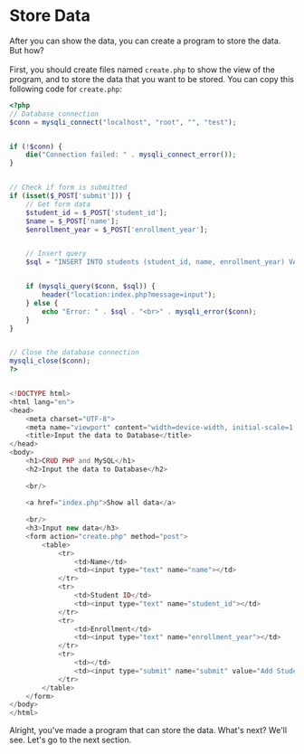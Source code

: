 # Store Data
After you can show the data, you can create a program to store the data. But how?<br/>  
First, you should create files named `create.php` to show the view of the program, and to store the data that you want to be stored. 
You can copy this following code for `create.php`:
```php
<?php
// Database connection
$conn = mysqli_connect("localhost", "root", "", "test");


if (!$conn) {
    die("Connection failed: " . mysqli_connect_error());
}


// Check if form is submitted
if (isset($_POST['submit'])) {
    // Get form data
    $student_id = $_POST['student_id'];
    $name = $_POST['name'];
    $enrollment_year = $_POST['enrollment_year'];


    // Insert query
    $sql = "INSERT INTO students (student_id, name, enrollment_year) VALUES ('$student_id', '$name', '$enrollment_year')";


    if (mysqli_query($conn, $sql)) {
        header("location:index.php?message=input");
    } else {
        echo "Error: " . $sql . "<br>" . mysqli_error($conn);
    }
}


// Close the database connection
mysqli_close($conn);
?>


<!DOCTYPE html>
<html lang="en">
<head>
    <meta charset="UTF-8">
    <meta name="viewport" content="width=device-width, initial-scale=1.0">
    <title>Input the data to Database</title>
</head>
<body>
    <h1>CRUD PHP and MySQL</h1>
    <h2>Input the data to Database</h2>
   
    <br/>
 
    <a href="index.php">Show all data</a>
 
    <br/>
    <h3>Input new data</h3>
    <form action="create.php" method="post">        
        <table>
            <tr>
                <td>Name</td>
                <td><input type="text" name="name"></td>                    
            </tr>  
            <tr>
                <td>Student ID</td>
                <td><input type="text" name="student_id"></td>                  
            </tr>  
            <tr>
                <td>Enrollment</td>
                <td><input type="text" name="enrollment_year"></td>                
            </tr>  
            <tr>
                <td></td>
                <td><input type="submit" name="submit" value="Add Student"></td>                    
            </tr>              
        </table>
    </form>
</body>
</html>
```
Alright, you've made a program that can store the data. What's next? We'll see. Let's go to the next section.


